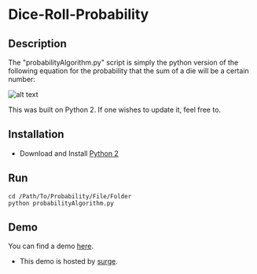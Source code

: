 # Dice-Roll-Probability

## Description
The "probabilityAlgorithm.py" script is simply the python version of the following equation for the probability that the sum of a die will be a certain number:

![alt text](http://mathworld.wolfram.com/images/equations/Dice/NumberedEquation7.gif)

This was built on Python 2. If one wishes to update it, feel free to.

## Installation
* Download and Install [Python 2](https://www.python.org/download/releases/2.7.2/)

## Run
```
cd /Path/To/Probability/File/Folder
python probabilityAlgorithm.py
```

## Demo
You can find a demo [here](http://demonic-bikes.surge.sh/).
* This demo is hosted by [surge](http://surge.sh/).
